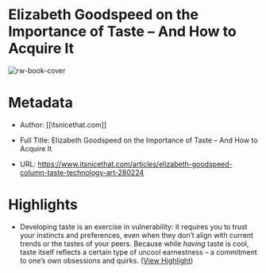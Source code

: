 # Elizabeth Goodspeed on the Importance of Taste – And How to Acquire It

![rw-book-cover](https://admin.itsnicethat.com/images/lf9IMJ9w501Yhli5FN3L3mNwcWQ=/251226/width-1440%7Cformat-jpeg/Hero-Column-Elizabeth-Feb28-Meta.png)

# Metadata
- Author: [[itsnicethat.com]]
- Full Title: Elizabeth Goodspeed on the Importance of Taste – And How to Acquire It

- URL: https://www.itsnicethat.com/articles/elizabeth-goodspeed-column-taste-technology-art-280224

# Highlights
- Developing taste is an exercise in vulnerability: it requires you to trust your instincts and preferences, even when they don’t align with current trends or the tastes of your peers. Because while *having* taste is cool, taste itself reflects a certain type of uncool earnestness – a commitment to one’s own obsessions and quirks. ([View Highlight](https://read.readwise.io/read/01hrnn0y11d78jgpwrqbtd2fwm))
